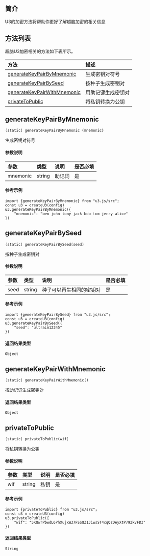 ## 简介
U3的加密方法将帮助你更好了解超脑加密的相关信息


## 方法列表
超脑U3加密相关的方法如下表所示。

| 方法                                                                                        | 描述                                                 |
| :------------------------------------------------------------------------------------------| :----------------------------------------------------|
| [generateKeyPairByMnemonic](docs-cn/u3/02-ecc#generateKeyPairByMnemonic) |生成密钥对符号                              |
| [generateKeyPairBySeed](docs-cn/u3/02-ecc#generateKeyPairBySeed) |按种子生成密钥对                              |
| [generateKeyPairWithMnemonic](docs-cn/u3/02-ecc#generateKeyPairWithMnemonic) |用助记键生成密钥对                              |
| [privateToPublic](docs-cn/u3/02-ecc#privateToPublic) |将私钥转换为公钥                              |


## generateKeyPairByMnemonic 
```
(static) generateKeyPairByMnemonic (mnemonic)
```
生成密钥对符号

#### 参数说明
|参数               |类型    |说明                            |是否必填|
| :----------------| :------| :-----------------------------|:-----|
|mnemonic              |string  |助记词                     |是     |

#### 参考示例
```nodejs
import {generateKeyPairByMnemonic} from "u3.js/src";
const u3 = createU3(config)
u3.generateKeyPairByMnemonic({
    "mnemonic": "ben john tony jack bob tom jerry alice"
})
```

## generateKeyPairBySeed 
```
(static) generateKeyPairBySeed(seed)
```
按种子生成密钥对

#### 参数说明
|参数               |类型    |说明                            |是否必填|
| :----------------| :------| :-----------------------------|:-----|
|seed              |string  |种子可以再生相同的密钥对 |是     |

#### 参考示例
```nodejs
import {generateKeyPairBySeed} from "u3.js/src";
const u3 = createU3(config)
u3.generateKeyPairBySeed({
    "seed": "ultrain12345"
})
```

#### 返回结果类型
`Object`

## generateKeyPairWithMnemonic 
```
(static) generateKeyPairWithMnemonic()
```
按助记词生成密钥对

#### 返回结果类型
`Object`


## privateToPublic 
```
(static) privateToPublic(wif)
```
将私钥转换为公钥

#### 参数说明
|参数               |类型    |说明                            |是否必填|
| :----------------| :------| :-----------------------------|:-----|
|wif              |string  |私钥 |是     |

#### 参考示例
```nodejs
import {privateToPublic} from "u3.js/src";
const u3 = createU3(config)
u3.privateToPublic({
    "wif": "5KQwrPbwdL6PhXujxW37FSSQZ1JiwsST4cqQzDeyXtP79zkvFD3"
})
```

#### 返回结果类型
`String`
